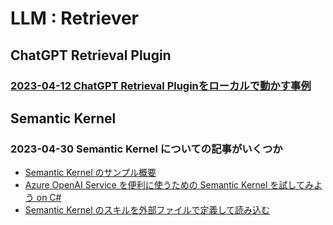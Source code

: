 # LLM : Retriever

## ChatGPT Retrieval Plugin

### [2023-04-12 ChatGPT Retrieval Pluginをローカルで動かす事例](https://dev.classmethod.jp/articles/running-chatgpt-retrieval-plugin-api-locally/)

## Semantic Kernel

### 2023-04-30 Semantic Kernel についての記事がいくつか

- [Semantic Kernel のサンプル概要](https://zenn.dev/hiromu/articles/20230430_semantikkernel)
- [Azure OpenAI Service を便利に使うための Semantic Kernel を試してみよう on C#](https://zenn.dev/microsoft/articles/semantic-kernel-1)
- [Semantic Kernel のスキルを外部ファイルで定義して読み込む](https://zenn.dev/microsoft/articles/semantic-kernel-2)